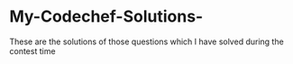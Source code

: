# My-Codechef-Solutions-
These are the solutions of those questions which I have solved during the contest time 
